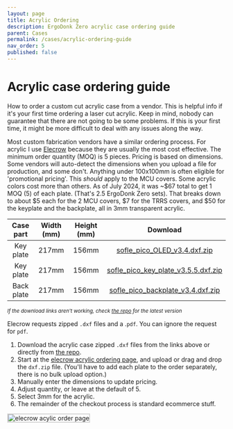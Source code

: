 ```yaml
---
layout: page
title: Acrylic Ordering
description: ErgoDonk Zero acrylic case ordering guide
parent: Cases
permalink: /cases/acrylic-ordering-guide
nav_order: 5
published: false
---
```


# Acrylic case ordering guide

How to order a custom cut acrylic case from a vendor. This is helpful info if it's your first time ordering a laser cut acrylic. Keep in mind, nobody can guarantee that there are not going to be some problems. If this is your first time, it might be more difficult to deal with any issues along the way.

Most custom fabrication vendors have a similar ordering process. For acrylic I use [Elecrow](https://www.elecrow.com/acrylic-cutting.html) because they are usually the most cost effective. The minimum order quantity (MOQ) is 5 pieces. Pricing is based on dimensions. Some vendors will auto-detect the dimensions when you upload a file for production, and some don't. Anything under 100x100mm is often eligible for 'promotional pricing'. This _should_ apply to the MCU covers. Some acrylic colors cost more than others. 
As of July 2024, it was ~$67 total to get 1 MOQ (5) of each plate. (That's 2.5 ErgoDonk Zero sets). That breaks down to about $5 each for the 2 MCU covers, $7 for the TRRS covers, and $50 for the keyplate and the backplate, all in 3mm transparent acrylic.

| Case part |Width (mm)|Height (mm)| Download |
|   :----:  |  :----:  |  :----:   | :-----:  |
|Key plate |217mm      |156mm       | [sofle_pico_OLED_v3.4.dxf.zip](https://github.com/JellyTitan/Sofle-Pico/raw/main/Sofle_Pico/Case/Acrylic_case/production_ready/sofle_pico_OLED_v3.4.dxf.zip) |
|Key plate  |217mm      |156mm      |[sofle_pico_key_plate_v3.5.5.dxf.zip](https://github.com/JellyTitan/Sofle-Pico/raw/main/Sofle_Pico/Case/Acrylic_case/production_ready/sofle_pico_key_plate_v3.5.5.dxf.zip)|
|Back plate |217mm      |156mm      |[sofle_pico_backplate_v3.4.dxf.zip](https://github.com/JellyTitan/Sofle-Pico/raw/main/Sofle_Pico/Case/Acrylic_case/production_ready/sofle_pico_backplate_v3.4.dxf.zip)|

<small>*If the download links aren't working, check [the repo](https://github.com/JellyTitan/Sofle-Pico/tree/main/Sofle_Pico/Case/Acrylic_case) for the latest version*</small>

Elecrow requests zipped `.dxf` files and a .`pdf`. You can ignore the request for `pdf`. 

1. Download the acrylic case zipped `.dxf` files from the links above or directly from [the repo](https://github.com/JellyTitan/Sofle-Pico/tree/main/Sofle_Pico/Case/Acrylic_case).
2. Start at the [elecrow acrylic ordering page](https://www.elecrow.com/acrylic-cutting.html), and upload or drag and drop the `dxf.zip` file. (You'll have to add each plate to the order separately, there is no bulk upload option.)
3. Manually enter the dimensions to update pricing.
4. Adjust quantity, or leave at the default of 5.
5. Select 3mm for the acrylic.
6. The remainder of the checkout process is standard ecommerce stuff. 
   
<img src="/images/acrylic_ordering_guide/acrylic_ordering_guide.png" alt="elecrow acylic order page" style="border: 2px solid lightgray" >